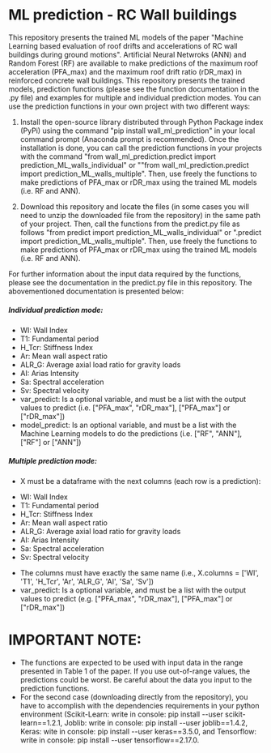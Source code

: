 # ML prediction - RC Wall buildings

This repository presents the trained ML models of the paper "Machine Learning based evaluation of roof drifts and accelerations of RC wall buildings during ground motions". Artificial Neural Netwroks (ANN) and Random Forest (RF) are available to make predictions of the maximum roof acceleration (PFA_max) and the maximum roof drift ratio (rDR_max) in reinforced concrete wall buildings. This repository presents the trained models, prediction functions (please see the function documentation in the .py file) and examples for multiple and individual prediction modes. You can use the prediction functions in your own project with two different ways:

1. Install the open-source library distributed through Python Package index (PyPi) using the command "pip install wall_ml_prediction" in your local command prompt (Anaconda prompt is recommended). Once the installation is done, you can call the prediction functions in your projects with the command "from wall_ml_prediction.predict import prediction_ML_walls_individual" or ""from wall_ml_prediction.predict import prediction_ML_walls_multiple". Then, use freely the functions to make predictions of PFA_max or rDR_max using the trained ML models (i.e. RF and ANN).

2. Download this repository and locate the files (in some cases you will need to unzip the downloaded file from the repository) in the same path of your project. Then, call the functions from the predict.py file as follows "from predict import prediction_ML_walls_individual" or ".predict import prediction_ML_walls_multiple". Then, use freely the functions to make predictions of PFA_max or rDR_max using the trained ML models (i.e. RF and ANN).

For further information about the input data required by the functions, please see the documentation in the predict.py file in this repository. The abovementioned documentation is presented below:


##### Individual prediction mode:
- WI: Wall Index
- T1: Fundamental period 
- H_Tcr: Stiffness Index
- Ar: Mean wall aspect ratio
- ALR_G: Average axial load ratio for gravity loads 
- AI: Arias Intensity
- Sa: Spectral acceleration 
- Sv: Spectral velocity
- var_predict: Is a optional variable, and must be a list with the output values to predict (i.e. ["PFA_max", "rDR_max"], ["PFA_max"] or ["rDR_max"])
- model_predict: Is an optional variable, and must be a list with the Machine Learning models to do the predictions (i.e. ["RF", "ANN"], ["RF"] or ["ANN"])

##### Multiple prediction mode:
- X must be a dataframe with the next columns (each row is a prediction):
* WI: Wall Index
* T1: Fundamental period 
* H_Tcr: Stiffness Index
* Ar: Mean wall aspect ratio
* ALR_G: Average axial load ratio for gravity loads 
* AI: Arias Intensity
* Sa: Spectral acceleration 
* Sv: Spectral velocity
- The columns must have exactly the same name (i.e., X.columns = ['WI', 'T1', 'H_Tcr', 'Ar', 'ALR_G', 'AI', 'Sa', 'Sv'])
- var_predict: Is a optional variable, and must be a list with the output values to predict (e.g. ["PFA_max", "rDR_max"], ["PFA_max"] or ["rDR_max"])

# IMPORTANT NOTE: 
- The functions are expected to be used with input data in the range presented in Table 1 of the paper. If you use out-of-range values, the predictions could be worst. Be careful about the data you input to the prediction functions.
- For the second case (downloading directly from the repository), you have to accomplish with the dependencies requirements in your python environment (Scikit-Learn: write in console: pip install --user scikit-learn==1.2.1, Joblib: write in console: pip install --user joblib==1.4.2, Keras: wite in console: pip install --user keras==3.5.0, and Tensorflow: write in console: pip install --user tensorflow==2.17.0.

